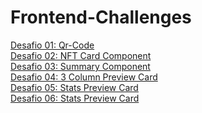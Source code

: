 # Frontend-Challenges
<a href="https://guthierryschiavo.github.io/frontend-challenges/desafio-qr-code/index.html">Desafio 01: Qr-Code</a><br>
<a href="https://guthierryschiavo.github.io/frontend-challenges/desafio-nft-card-component/index.html"> Desafio 02: NFT Card Component</a><br>
<a href="https://guthierryschiavo.github.io/frontend-challenges/desafio-order-summary-component/index.html"> Desafio 03: Summary Component</a><br>
<a href="https://guthierryschiavo.github.io/frontend-challenges/desafio-3-column-preview-card/index.html"> Desafio 04: 3 Column Preview Card</a><br>
<a href="https://guthierryschiavo.github.io/frontend-challenges/desafio-stats-preview-card-component-main/index.html"> Desafio 05: Stats Preview Card</a><br>
<a href="https://guthierryschiavo.github.io/frontend-challenges/desafio-social-proof-section-master/index.html"> Desafio 06: Stats Preview Card</a><br>
